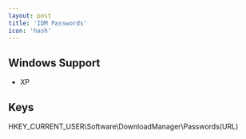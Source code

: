 ```yaml
---
layout: post
title: 'IDM Passwords'
icon: 'hash'
---
```


## Windows Support

- XP



## Keys

HKEY_CURRENT_USER\Software\DownloadManager\Passwords\(URL)

